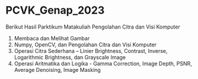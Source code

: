 # PCVK_Genap_2023

Berikut Hasil Parktikum Matakuliah Pengolahan Citra dan Visi Komputer

1. Membaca  dan Melihat Gambar
2. Numpy, OpenCV, dan Pengolahan Citra dan Visi Komputer
3. Operasi Citra Sederhana – Linier Brightness, Contrast, Inverse, Logarithmic Brightness, dan Grayscale Image
5. Operasi Aritmatika dan Logika - Gamma Correction, Image Depth, PSNR, Average Denoising, Image Masking
 
